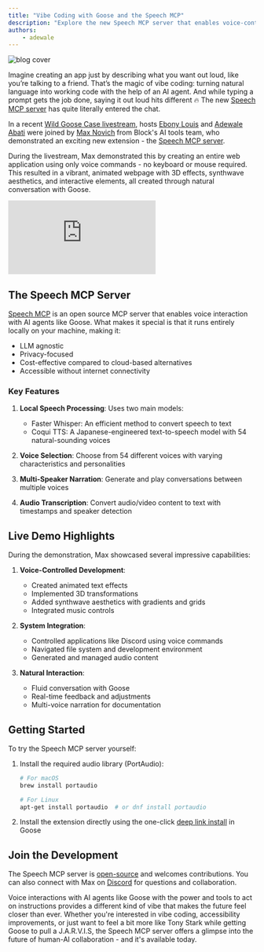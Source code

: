 ```yaml
---
title: "Vibe Coding with Goose and the Speech MCP"
description: "Explore the new Speech MCP server that enables voice-controlled coding and natural conversation with your AI agent"
authors: 
    - adewale
---
```


![blog cover](vibe-coding.png)

Imagine creating an app just by describing what you want out loud, like you’re talking to a friend. That’s the magic of vibe coding: turning natural language into working code with the help of an AI agent. And while typing a prompt gets the job done, saying it out loud hits different 🔥 The new [Speech MCP server](/docs/mcp/speech-mcp) has quite literally entered the chat.

<!--truncate-->

In a recent [Wild Goose Case livestream](https://www.youtube.com/watch?v=Zey9GHyXlHY&ab_channel=BlockOpenSource), hosts [Ebony Louis](https://www.linkedin.com/in/ebonylouis/) and [Adewale Abati](https://www.linkedin.com/in/acekyd/) were joined by [Max Novich](https://www.linkedin.com/in/maksym-stepanenko-26404867) from Block's AI tools team, who demonstrated an exciting new extension - the [Speech MCP server](https://github.com/Kvadratni/speech-mcp). 

During the livestream, Max demonstrated this by creating an entire web application using only voice commands - no keyboard or mouse required. This resulted in a vibrant, animated webpage with 3D effects, synthwave aesthetics, and interactive elements, all created through natural conversation with Goose.

<iframe class="aspect-ratio" src="https://www.youtube.com/embed/Zey9GHyXlHY?start=437&end=752" title="YouTube video player" frameborder="0" allow="accelerometer; autoplay; clipboard-write; encrypted-media; gyroscope; picture-in-picture; web-share" referrerpolicy="strict-origin-when-cross-origin" allowfullscreen></iframe>


## The Speech MCP Server

[Speech MCP](https://github.com/Kvadratni/speech-mcp) is an open source MCP server that enables voice interaction with AI agents like Goose. What makes it special is that it runs entirely locally on your machine, making it:

- LLM agnostic
- Privacy-focused
- Cost-effective compared to cloud-based alternatives
- Accessible without internet connectivity

### Key Features

1. **Local Speech Processing**: Uses two main models:
   - Faster Whisper: An efficient method to convert speech to text
   - Coqui TTS: A Japanese-engineered text-to-speech model with 54 natural-sounding voices

2. **Voice Selection**: Choose from 54 different voices with varying characteristics and personalities

3. **Multi-Speaker Narration**: Generate and play conversations between multiple voices

4. **Audio Transcription**: Convert audio/video content to text with timestamps and speaker detection

## Live Demo Highlights

During the demonstration, Max showcased several impressive capabilities:

1. **Voice-Controlled Development**:
   - Created animated text effects
   - Implemented 3D transformations
   - Added synthwave aesthetics with gradients and grids
   - Integrated music controls

2. **System Integration**:
   - Controlled applications like Discord using voice commands
   - Navigated file system and development environment
   - Generated and managed audio content

3. **Natural Interaction**:
   - Fluid conversation with Goose
   - Real-time feedback and adjustments
   - Multi-voice narration for documentation

## Getting Started

To try the Speech MCP server yourself:

1. Install the required audio library (PortAudio):
   ```bash
   # For macOS
   brew install portaudio
   
   # For Linux
   apt-get install portaudio  # or dnf install portaudio
   ```

2. Install the extension directly using the one-click [deep link install](goose://extension?cmd=uvx&&arg=-p&arg=3.10.14&arg=speech-mcp@latest&id=speech_mcp&name=Speech%20Interface&description=Voice%20interaction%20with%20audio%20visualization%20for%20Goose) in Goose


## Join the Development

The Speech MCP server is [open-source](https://github.com/Kvadratni/speech-mcp) and welcomes contributions. You can also connect with Max on [Discord](https://discord.gg/block-opensource) for questions and collaboration.

Voice interactions with AI agents like Goose with the power and tools to act on instructions provides a different kind of vibe that makes the future feel closer than ever. Whether you're interested in vibe coding, accessibility improvements, or just want to feel a bit more like Tony Stark while getting Goose to pull a J.A.R.V.I.S, the Speech MCP server offers a glimpse into the future of human-AI collaboration - and it's available today.

<head>
  <meta property="og:title" content="Vibe Coding with Goose and the Speech MCP" />
  <meta property="og:type" content="article" />
  <meta property="og:url" content="https://block.github.io/goose/blog/2025/03/28/vibe-coding-with-goose" />
  <meta property="og:description" content="Explore the new Speech MCP server that enables voice-controlled coding and natural conversation with your AI agent." />
  <meta property="og:image" content="https://block.github.io/goose/assets/images/vibe-coding-b2efeed37ea43f4773da5f1ff96f4184.png" />
  <meta name="twitter:card" content="summary_large_image" />
  <meta property="twitter:domain" content="block.github.io/goose" />
  <meta name="twitter:title" content="Vibe Coding with Goose and the Speech MCP" />
  <meta name="twitter:description" content="Explore the new Speech MCP server that enables voice-controlled coding and natural conversation with your AI agent." />
  <meta name="twitter:image" content="https://block.github.io/goose/assets/images/vibe-coding-b2efeed37ea43f4773da5f1ff96f4184.png" />
</head>